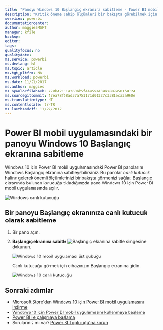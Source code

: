 ```yaml
---
title: "Panoyu Windows 10 Başlangıç ekranına sabitleme - Power BI mobil uygulaması"
description: "Kritik öneme sahip ölçümleri bir bakışta görebilmek için Power BI mobil uygulamasındaki bir Power BI panosunu Windows 10 Başlangıç ekranına nasıl sabitleyeceğinizi öğrenin."
services: powerbi
documentationcenter: 
author: maggiesMSFT
manager: kfile
backup: 
editor: 
tags: 
qualityfocus: no
qualitydate: 
ms.service: powerbi
ms.devlang: NA
ms.topic: article
ms.tgt_pltfrm: NA
ms.workload: powerbi
ms.date: 11/21/2017
ms.author: maggies
ms.openlocfilehash: 278b421114363ab5fea4591e39a20089501b9724
ms.sourcegitcommit: 47ea78f58ad37a751171d01327c3381eca3a960e
ms.translationtype: HT
ms.contentlocale: tr-TR
ms.lasthandoff: 11/22/2017
---
```

# <a name="pin-a-dashboard-to-your-windows-10-start-screen-from-the-power-bi-mobile-app"></a>Power BI mobil uygulamasındaki bir panoyu Windows 10 Başlangıç ekranına sabitleme
Windows 10 için Power BI mobil uygulamasındaki Power BI panolarını Windows Başlangıç ekranına sabitleyebilirsiniz. Bu panolar *canlı kutucuk* haline gelerek önemli ölçümlerinizi bir bakışta görmenizi sağlar. Başlangıç ekranında bulunan kutucuğa tıkladığınızda pano Windows 10 için Power BI mobil uygulamasında açılır.

![Windows canlı kutucuğu](media/mobile-pin-dashboard-start-screen-windows-10-phone-app/pbi_win10_livetile.gif)

## <a name="pin-a-dashboard-to-your-start-screen-as-a-live-tile"></a>Bir panoyu Başlangıç ekranınıza canlı kutucuk olarak sabitleme
1. Bir pano açın.
2. **Başlangıç ekranına sabitle** ![Başlangıç ekranına sabitle](media/mobile-pin-dashboard-start-screen-windows-10-phone-app/power-bi-windows-10-pin-start-icon.png) simgesine dokunun.
   
   ![Windows 10 mobil uygulaması üst çubuğu](media/mobile-pin-dashboard-start-screen-windows-10-phone-app/power-bi-windows-10-pin-start.png)
   
   Canlı kutucuğu görmek için cihazınızın Başlangıç ekranına gidin.
   
   ![Windows 10 canlı kutucuğu](media/mobile-pin-dashboard-start-screen-windows-10-phone-app/pbi_win10ph_startscrn.png)

## <a name="next-steps"></a>Sonraki adımlar
* Microsoft Store'dan [Windows 10 için Power BI mobil uygulamasını indirme](http://go.microsoft.com/fwlink/?LinkID=526478)  
* [Windows 10 için Power BI mobil uygulamasını kullanmaya başlama](mobile-windows-10-phone-app-get-started.md)  
* [Power BI ile çalışmaya başlama](service-get-started.md)
* Sorularınız mı var? [Power BI Topluluğu'na sorun](http://community.powerbi.com/)

